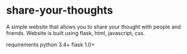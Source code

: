 # share-your-thoughts

A simple website that allows you to share your thought with people and friends.
Website is built using flask, html, javascript, css.

requirements
python 3.4+
flask 1.0+

